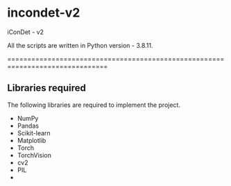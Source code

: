 # **incondet-v2**
iConDet - v2

All the scripts are written in Python version - 3.8.11.

===============================================================================

## **Libraries required**

The following libraries are required to implement the project.


- NumPy
- Pandas
- Scikit-learn
- Matplotlib
- Torch
- TorchVision
- cv2
- PIL
- 


